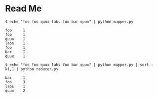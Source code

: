 # Read Me

```
$ echo "foo foo quux labs foo bar quux" | python mapper.py
```

```
foo     1
foo     1
quux    1
labs    1
foo     1
bar     1
quux    1
```

```
$ echo "foo foo quux labs foo bar quux" | python mapper.py | sort -k1,1 | python reducer.py
```

```
bar     1
foo     3
labs    1
quux    2
```


